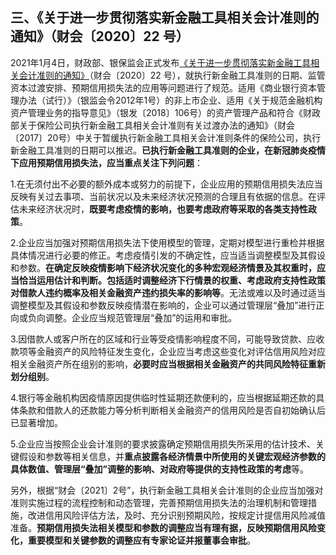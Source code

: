 ## 三、《关于进一步贯彻落实新金融工具相关会计准则的通知》（财会〔2020〕22 号）

2021年1月4日，财政部、银保监会正式发布[《关于进一步贯彻落实新金融工具相关会计准则的通知》](http://kjs.mof.gov.cn/gongzuotongzhi/202012/t20201230_3638258.htm)（财会〔2020〕22
号），就执行新金融工具准则的日期、监管资本过渡安排、预期信用损失法的应用等问题进行了规范。适用《商业银行资本管理办法（试行）》（银监会令2012年1号）的非上市企业、适用《关于规范金融机构资产管理业务的指导意见》（银发〔2018〕106号）的资产管理产品和符合《财政部关于保险公司执行新金融工具相关会计准则有关过渡办法的通知》（财会〔2017〕20号）中关于暂缓执行新金融工具相关会计准则条件的保险公司，执行新金融工具准则的日期可以推迟。**已执行新金融工具准则的企业，在新冠肺炎疫情下应用预期信用损失法，应当重点关注下列问题**：

1.在无须付出不必要的额外成本或努力的前提下，企业应用的预期信用损失法应当反映有关过去事项、当前状况以及未来经济状况预测的合理且有依据的信息。在评估未来经济状况时，**既要考虑疫情的影响，也要考虑政府等采取的各类支持性政策**。

2.企业应当加强对预期信用损失法下使用模型的管理，定期对模型进行重检并根据具体情况进行必要的修正。考虑疫情引发的不确定性，应当适当调整模型及其假设和参数。**在确定反映疫情影响下经济状况变化的多种宏观经济情景及其权重时，应当恰当运用估计和判断。包括适时调整经济下行情景的权重、考虑政府支持性政策对借款人违约概率及相关金融资产违约损失率的影响等**。无法或难以及时通过适当调整模型及其假设和参数反映疫情潜在影响的，企业可以通过管理层“叠加”进行正向或负向调整。企业应当规范管理层“叠加”的运用和审批。

3.因借款人或客户所在的区域和行业等受疫情影响程度不同，可能导致贷款、应收款项等金融资产的风险特征发生变化，企业应当考虑这些变化对评估信用风险对应相关金融资产所在组别的影响，**必要时应当根据相关金融资产的共同风险特征重新划分组别**。

4.银行等金融机构因疫情原因提供临时性延期还款便利的，应当根据延期还款的具体条款和借款人的还款能力等分析判断相关金融资产的信用风险是否自初始确认后已显著增加。

5.企业应当按照企业会计准则的要求披露确定预期信用损失所采用的估计技术、关键假设和参数等相关信息，并**重点披露各经济情景中所使用的关键宏观经济参数的具体数值、管理层“叠加”调整的影响、对政府等提供的支持性政策的考虑**等。

另外，根据“财会〔2021〕2号”，执行新金融工具相关会计准则的企业应当加强对准则实施过程的流程控制和动态管理，完善预期信用损失法的治理机制和管理措施，改进信用风险评估方法，及时、充分识别预期风险，按规定计提信用风险减值准备。**预期信用损失法相关模型和参数的调整应当有理有据，反映预期信用风险变化，重要模型和关键参数的调整应有专家论证并报董事会审批**。